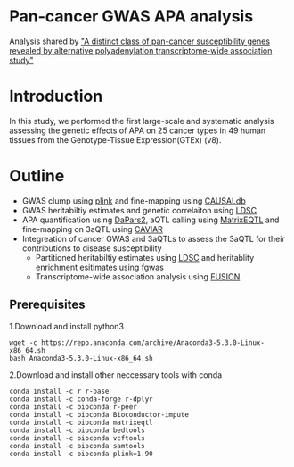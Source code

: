 # Pan-cancer GWAS APA analysis
Analysis shared by ["A distinct class of pan-cancer susceptibility genes revealed by alternative polyadenylation transcriptome-wide association study"](https://medrxiv.org/cgi/content/short/2023.02.28.23286554v1)
# Introduction
In this study, we performed the first large-scale and systematic analysis assessing the genetic effects of APA on 25 cancer types in 49 human tissues from the Genotype-Tissue Expression(GTEx) (v8).
# Outline
* GWAS clump using [plink](https://www.cog-genomics.org/plink/) and fine-mapping using [CAUSALdb](https://github.com/mulinlab/CAUSALdb-finemapping-pip)
* GWAS heritabiltiy estimates and genetic correlaiton using [LDSC](https://github.com/bulik/ldsc)
* APA quantification using [DaPars2](https://github.com/3UTR/DaPars2), aQTL calling using [MatrixEQTL](https://github.com/andreyshabalin/MatrixEQTL) and fine-mapping on 3aQTL using [CAVIAR](https://github.com/fhormoz/caviar)
* Integreation of cancer GWAS and 3aQTLs to assess the 3aQTL for their contributions to disease susceptibility
  * Partitioned heritabiltiy estimates using [LDSC](https://github.com/bulik/ldsc) and heritablity enrichment esitimates using [fgwas](https://github.com/joepickrell/fgwas)
  * Transcriptome-wide association analysis using [FUSION](http://gusevlab.org/projects/fusion/)
  
## Prerequisites
1.Download and install python3
```
wget -c https://repo.anaconda.com/archive/Anaconda3-5.3.0-Linux-x86_64.sh
bash Anaconda3-5.3.0-Linux-x86_64.sh
```
2.Download and install other neccessary tools with conda
```
conda install -c r r-base
conda install -c conda-forge r-dplyr
conda install -c bioconda r-peer
conda install -c bioconda Bioconductor-impute
conda install -c bioconda matrixeqtl
conda install -c bioconda bedtools
conda install -c bioconda vcftools
conda install -c bioconda samtools
conda install -c bioconda plink=1.90
```
